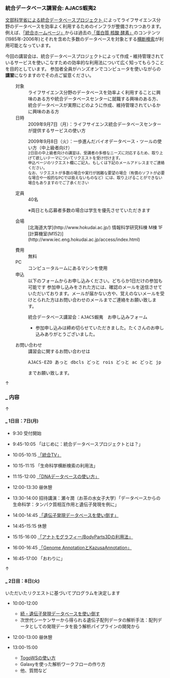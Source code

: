 ###  統合データベース講習会: AJACS蝦夷2  

[文部科学省による統合データベースプロジェクト ](http://lifesciencedb.mext.go.jp/)によってライフサイエンス分野のデータベースを効率よく利用するためのインフラが整備されつつあります。例えば、[「統合ホームページ」](http://lifesciencedb.jp/)からは過去の[「蛋白質 核酸 酵素」](http://www.kyoritsu-pub.co.jp/pne/)のコンテンツ(1985年-2006年)とそれを含めた多数のデータベースを対象とする[横断検索](http://lifesciencedb.jp/dbsearch/)が利用可能となっています。

今回の講習会は、統合データベースプロジェクトによって作成・維持管理されているサービスを使いこなすための効率的な利用法について広く知ってもらうことを目的としています。
参加者全員がハンズオンでコンピュータを使いながらの**講習**になりますのでその点ご留意ください。

<dl class="list1" style="padding-left:16px;margin-left:16px">
    <dt>対象</dt>
    <dd>ライフサイエンス分野のデータベースを効率よく利用することに興味のある方や統合データベースセンターに就職する興味のある方、統合データベースが実際にどのように作成、維持管理されているかに興味のある方</dd>
    <dt>日時</dt>
    <dd>2009年9月7日（月）：ライフサイエンス統合データベースセンターが提供するサービスの使い方  

2009年9月8日（火）：一歩進んだバイオデータベース・ツールの使い方（中上級者向け）  
<span style="font-size:12px;display:inline-block;line-height:130%;text-indent:0px">2日目の中上級者向けの講習は、受講者の多様なニーズに対応するため、取り上げて欲しいテーマについてリクエストを受け付けます。</span>
<span style="font-size:12px;display:inline-block;line-height:130%;text-indent:0px">申込ページのリクエスト欄にご記入、もしくは下記のメールアドレスまでご連絡ください。</span>
<span style="font-size:12px;display:inline-block;line-height:130%;text-indent:0px">なお、リクエストが多数の場合や実行が困難な要望の場合（有償のソフトが必要な場合や一般的なPCでは扱えないものなど）には、取り上げることができない場合もありますのでご了承ください</span></dd>
    <dt>定員</dt>
    <dd>40名  

※両日とも応募者多数の場合は学生を優先させていただきます</dd>
<dt>会場</dt>
<dd>[北海道大学](http://www.hokudai.ac.jp/) 情報科学研究科棟 M棟 1F [計算機室(M152)](http://www.iec.eng.hokudai.ac.jp/access/index.html)</dd>
</dl>

<dl class="list1" style="padding-left:16px;margin-left:16px">
    <dt>費用</dt>
    <dd>無料</dd>
    <dt>PC</dt>
    <dd>コンピュータルームにあるマシンを使用</dd>
    <dt>申込</dt>
    <dd>以下のフォームからお申し込みください。どちらか1日だけの参加も可能です
    参加申し込みをされた方には、確認のメールを送信させていただいております。メールが届かない方や、覚えのないメールを受けとられた方はお問い合わせのメールまでご連絡をお願い致します。


<pre>
統合データベース講習会：AJACS蝦夷　お申し込みフォーム
</pre>
* 参加申し込みは締め切らせていただきました。たくさんのお申し込みありがとうございました。</dd>
<dt>お問い合わせ</dt>
<dd>講習会に関するお問い合わせは
<pre>
AJACS-EZO あっと dbcls どっと rois どっと ac どっと jp
</pre>
までお願い致します。</dd>
</dl>

<div class="jumpmenu">↑</div>

### [_](http://MotDB.DBCLS.jp/?AJACS12#r7405c84 "r7405c84") 内容  

<div class="jumpmenu">↑</div>

#### [_](http://MotDB.DBCLS.jp/?AJACS12#u8a46e65 "u8a46e65") 1日目：7日(月)  

* 9:30 受付開始
* 9:45-10:05 「はじめに：統合データベースプロジェクトとは？」
* 10:05-10:15 [「統合TV」](http://MotDB.DBCLS.jp/?AJACS12%2Fhono1 "AJACS12/hono1 (3220d)")
* 10:15-11:15 「生命科学横断検索の利用法」
* 11:15-12:00 [「DNAデータベースの使い方」](http://MotDB.DBCLS.jp/?AJACS12%2Fthecla "AJACS12/thecla (3183d)")

* 12:00-13:30 昼休憩

* 13:30-14:00 招待講演：瀬々潤（お茶の水女子大学）「データベースからの生命科学：タンパク質相互作用と遺伝子発現を例に」
* 14:00-14:45 [「遺伝子発現データベースを使い倒す」](http://MotDB.DBCLS.jp/?AJACS12%2Fhono2 "AJACS12/hono2 (3220d)")
* 14:45-15:15 休憩
* 15:15-16:00 [「アナトモグラフィー/BodyParts3Dの利用法」 ](http://MotDB.DBCLS.jp/?AJACS12%2Fkaorif "AJACS12/kaorif (3224d)")
* 16:00-16:45 [「Genome AnnotationとKazusaAnnotation」](http://MotDB.DBCLS.jp/?AJACS12%2Fso "AJACS12/so (3219d)")
* 16:45-17:00 「おわりに」

<div class="jumpmenu">↑</div>

#### [_](http://MotDB.DBCLS.jp/?AJACS12#ob71a64f "ob71a64f") 2日目：8日(火)  

いただいたリクエストに基づいてプログラムを決定します

* 10:00-12:00

    * [続・遺伝子発現データベースを使い倒す ](http://MotDB.DBCLS.jp/?AJACS12%2Fhono3 "AJACS12/hono3 (3219d)")
    * 次世代シーケンサーから得られる遺伝子配列データの解析手法：配列データとしての発現データを扱う解析パイプラインの開発から

* 12:00-13:00 昼休憩
* 13:00-15:00

    * [TogoWSの使い方](http://togodb.sel.is.ocha.ac.jp/)
    * Galaxyを使った解析ワークフローの作り方
    * 他、質問など
